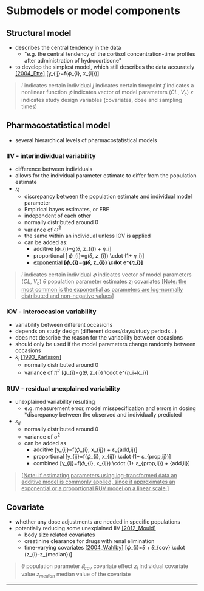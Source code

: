 # Submodels or model components

## Structural model
* describes the central tendency in the data
    + "e.g. the central tendency of the cortisol concentration-time profiles after administration of hydrocortisone"
* to develop the simplest model, which still describes the data accurately [[2004_Ette]](https://doi.org/10.1345/aph.1d374)
\[y_{ij}=f(𝜙_{i},  x_{ij})\] 
> $i$ indicates certain individual
> $j$ indicates certain timepoint
> $f$ indicates a nonlinear function
> $𝜙$ indicates vector of model parameters ($CL$, $V_c$)
> $x$ indicates study design variables (covariates, dose and sampling times)

## Pharmacostatistical model
* several hierarchical levels of pharmacostatistical models

### IIV - interindividual variability 
* difference between individuals
* allows for the individual parameter estimate to differ from the population estimate
* $𝜂_i$
    + discrepancy between the population estimate and individual model parameter
    + Empirical bayes estimates, or EBE
    + independent of each other 
    + normally distributed around 0 
    + variance of $ω^2$
    + the same within an individual unless IOV is applied
    + can be added as:
      - additive
\[𝜙_{i}=g(𝜃,  z_{i}) + 𝜂_i\]
      - proportional
\[ 𝜙_{i}=g(𝜃,  z_{i}) \cdot (1+ 𝜂_i)\]
      - <u>exponential</u>
**\[𝜙_{i}=g(𝜃,  z_{i}) \cdot e^{𝜂_i}\]**  
> $i$ indicates certain individual
> $𝜙$ indicates vector of model parameters ($CL$, $V_c$)
> $θ$ population parameter estimates
> $z_{i}$ covariates
> <u>[Note: the most common is the exponential as parameters are log-normally distributed and non-negative values]</u>  

### IOV - interoccasion variability 
* variability between different occasions
* depends on study design (different doses/days/study periods...)
* does not describe the reason for the variability between occasions
* should only be used if the model parameters change randomly between occasions
* $k_i$ [[1993_Karlsson]](https://doi.org/10.1007/bf01113502)
    + normally distributed around 0 
    + variance of $π^2$
\[𝜙_{i}=g(𝜃,  z_{i}) \cdot e^{𝜂_i+k_i}\]

### RUV - residual unexplained variability
* unexplained variability resulting
    + e.g. measurement error, model misspecification and errors in dosing
*discrepancy between the observed and individually predicted
* $ε_{ij}$
    + normally distributed around 0 
    + variance of $σ^2$
    + can be added as
      + additive
\[y_{ij}=f(𝜙_{i},  x_{ij}) + ε_{add,ij}\]
      + proportional
\[y_{ij}=f(𝜙_{i},  x_{ij}) \cdot (1+ ε_{prop,ij})\]
      + combined
\[y_{ij}=f(𝜙_{i},  x_{ij}) \cdot (1+ ε_{prop,ij}) + {add,ij}\]
> <u>[Note: If estimating parameters using log-transformed data an additive model is commonly applied, since it approximates an exponential or a proportional RUV model on a linear scale.]</u>  

## Covariate
* whether any dose adjustments are needed in specific populations
* potentially reducing some unexplained IIV [[2012_Mould]](https://doi.org/10.1038%2Fpsp.2012.4)
    + body size related covariates
    + creatinine clearance for drugs with renal elimination
    + time-varying covariates [[2004_Wahlby]](https://doi.org/10.1111%2Fj.1365-2125.2004.02170.x)
\[𝜙_{i}=𝜃 + 𝜃_{cov} \cdot (z_{i}-z_{median})\]
> $θ$ population parameter
> $𝜃_{cov}$ covariate effect
> $z_{i}$ individual covariate value
> $z_{median}$ median value of the covariate

---
